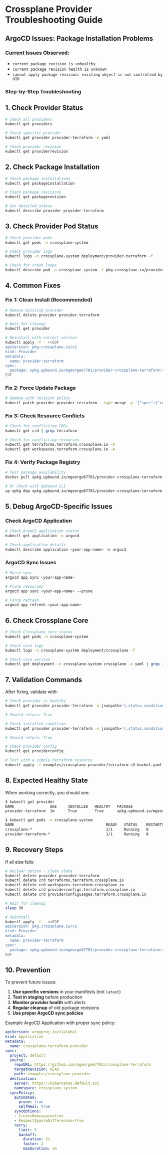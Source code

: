 # Crossplane Provider Troubleshooting Guide

## ArgoCD Issues: Package Installation Problems

### Current Issues Observed:
- `current package revision is unhealthy`
- `current package revision health is unknown`
- `cannot apply package revision: existing object is not controlled by UID`

### Step-by-Step Troubleshooting

## 1. Check Provider Status

```bash
# Check all providers
kubectl get providers

# Check specific provider
kubectl get provider provider-terraform -o yaml

# Check provider revision
kubectl get providerrevision
```

## 2. Check Package Installation

```bash
# Check package installations
kubectl get packageinstallation

# Check package revisions
kubectl get packagerevision

# Get detailed status
kubectl describe provider provider-terraform
```

## 3. Check Provider Pod Status

```bash
# Check provider pods
kubectl get pods -n crossplane-system

# Check provider logs
kubectl logs -n crossplane-system deployment/provider-terraform -f

# Check for crash loops
kubectl describe pod -n crossplane-system -l pkg.crossplane.io/provider=provider-terraform
```

## 4. Common Fixes

### Fix 1: Clean Install (Recommended)

```bash
# Remove existing provider
kubectl delete provider provider-terraform

# Wait for cleanup
kubectl get provider

# Reinstall with correct version
kubectl apply -f - <<EOF
apiVersion: pkg.crossplane.io/v1
kind: Provider
metadata:
  name: provider-terraform
spec:
  package: xpkg.upbound.io/mgeorge67701/provider-crossplane-terraform:v3.0.0
EOF
```

### Fix 2: Force Update Package

```bash
# Update with revision policy
kubectl patch provider provider-terraform --type merge -p '{"spec":{"revisionActivationPolicy":"Automatic","revisionHistoryLimit":1}}'
```

### Fix 3: Check Resource Conflicts

```bash
# Check for conflicting CRDs
kubectl get crd | grep terraform

# Check for conflicting resources
kubectl get terraforms.terraform.crossplane.io -A
kubectl get workspaces.terraform.crossplane.io -A
```

### Fix 4: Verify Package Registry

```bash
# Test package availability
docker pull xpkg.upbound.io/mgeorge67701/provider-crossplane-terraform:v3.0.0

# Or check with Upbound CLI
up xpkg dep xpkg.upbound.io/mgeorge67701/provider-crossplane-terraform:v3.0.0
```

## 5. Debug ArgoCD-Specific Issues

### Check ArgoCD Application

```bash
# Check ArgoCD application status
kubectl get application -n argocd

# Check application details
kubectl describe application <your-app-name> -n argocd
```

### ArgoCD Sync Issues

```bash
# Force sync
argocd app sync <your-app-name>

# Prune resources
argocd app sync <your-app-name> --prune

# Force refresh
argocd app refresh <your-app-name>
```

## 6. Check Crossplane Core

```bash
# Check Crossplane core status
kubectl get pods -n crossplane-system

# Check core logs
kubectl logs -n crossplane-system deployment/crossplane -f

# Check core version
kubectl get deployment -n crossplane-system crossplane -o yaml | grep image:
```

## 7. Validation Commands

After fixing, validate with:

```bash
# Check provider is healthy
kubectl get provider provider-terraform -o jsonpath='{.status.conditions[?(@.type=="Healthy")].status}'

# Should return: True

# Check installed condition
kubectl get provider provider-terraform -o jsonpath='{.status.conditions[?(@.type=="Installed")].status}'

# Should return: True

# Check provider config
kubectl get providerconfig

# Test with a simple terraform resource
kubectl apply -f examples/crossplane-provider/terraform-s3-bucket.yaml
```

## 8. Expected Healthy State

When working correctly, you should see:

```bash
$ kubectl get provider
NAME                AGE     INSTALLED   HEALTHY   PACKAGE
provider-terraform  1m      True        True      xpkg.upbound.io/mgeorge67701/provider-crossplane-terraform:v3.0.0

$ kubectl get pods -n crossplane-system
NAME                                         READY   STATUS    RESTARTS   AGE
crossplane-*                                 1/1     Running   0          5m
provider-terraform-*                         1/1     Running   0          1m
```

## 9. Recovery Steps

If all else fails:

```bash
# Nuclear option - clean slate
kubectl delete provider provider-terraform
kubectl delete crd terraforms.terraform.crossplane.io
kubectl delete crd workspaces.terraform.crossplane.io  
kubectl delete crd providerconfigs.terraform.crossplane.io
kubectl delete crd providerconfigusages.terraform.crossplane.io

# Wait for cleanup
sleep 30

# Reinstall
kubectl apply -f - <<EOF
apiVersion: pkg.crossplane.io/v1
kind: Provider
metadata:
  name: provider-terraform
spec:
  package: xpkg.upbound.io/mgeorge67701/provider-crossplane-terraform:v3.0.0
EOF
```

## 10. Prevention

To prevent future issues:

1. **Use specific versions** in your manifests (not `latest`)
2. **Test in staging** before production
3. **Monitor provider health** with alerts
4. **Regular cleanup** of old package revisions
5. **Use proper ArgoCD sync policies**

Example ArgoCD Application with proper sync policy:

```yaml
apiVersion: argoproj.io/v1alpha1
kind: Application
metadata:
  name: crossplane-terraform-provider
spec:
  project: default
  source:
    repoURL: https://github.com/mgeorge67701/crossplane-terraform
    targetRevision: HEAD
    path: examples/crossplane-provider
  destination:
    server: https://kubernetes.default.svc
    namespace: crossplane-system
  syncPolicy:
    automated:
      prune: true
      selfHeal: true
    syncOptions:
    - CreateNamespace=true
    - RespectIgnoreDifferences=true
    retry:
      limit: 5
      backoff:
        duration: 5s
        factor: 2
        maxDuration: 3m
```
